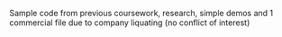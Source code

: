 Sample code from previous coursework, research, simple demos and 1 commercial file due to company liquating (no conflict of interest)
